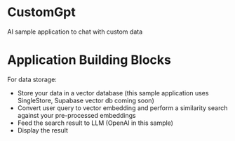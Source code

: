 # CustomGpt
AI sample application to chat with custom data

# Application Building Blocks
For data storage:
  - Store your data in a vector database (this sample application uses SingleStore, Supabase vector db coming soon)
  - Convert user query to vector embedding and perform a similarity search against your pre-processed embeddings
  - Feed the search result to LLM (OpenAI in this sample)
  - Display the result
